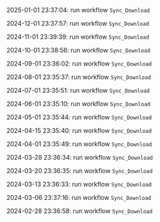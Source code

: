 2025-01-01 23:37:04: run workflow `Sync_Download` 

2024-12-01 23:37:57: run workflow `Sync_Download` 

2024-11-01 23:39:39: run workflow `Sync_Download` 

2024-10-01 23:38:56: run workflow `Sync_Download` 

2024-09-01 23:36:02: run workflow `Sync_Download` 

2024-08-01 23:35:37: run workflow `Sync_Download` 

2024-07-01 23:35:51: run workflow `Sync_Download` 

2024-06-01 23:35:10: run workflow `Sync_Download` 

2024-05-01 23:35:44: run workflow `Sync_Download` 

2024-04-15 23:35:40: run workflow `Sync_Download` 

2024-04-01 23:35:49: run workflow `Sync_Download` 

2024-03-28 23:36:34: run workflow `Sync_Download` 

2024-03-20 23:36:35: run workflow `Sync_Download` 

2024-03-13 23:36:33: run workflow `Sync_Download` 

2024-03-06 23:37:16: run workflow `Sync_Download` 

2024-02-28 23:36:58: run workflow `Sync_Download` 


